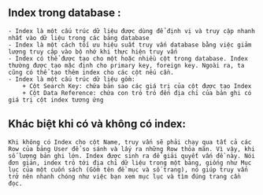 ## Index trong database : ##  
    - Index là một cấu trúc dữ liệu được dùng để định vị và truy cập nhanh nhất vào dữ liệu trong các bảng database
    - Index là một cách tối ưu hiệu suất truy vấn database bằng việc giảm lượng truy cập vào bộ nhớ khi thực hiện truy vấn
    - Index có thể được tạo cho một hoặc nhiều cột trong database. Index thường được tạo mặc định cho primary key, foreign key. Ngoài ra, ta cũng có thể tạo thêm index cho các cột nếu cần.
    - Index là một cấu trúc dữ liệu gồm:
        + Cột Search Key: chứa bản sao các giá trị của cột được tạo Index
        + Cột Data Reference: chứa con trỏ trỏ đến địa chỉ của bản ghi có giá trị cột index tương ứng

## Khác biệt khi có và không có index: ##  

    Khi không có Index cho cột Name, truy vấn sẽ phải chạy qua tất cả các Row của bảng User để so sánh và lấy ra những Row thỏa mãn. Vì vậy, khi số lượng bản ghi lớn. Index được sinh ra để giải quyết vấn đề này. Nói đơn giản, index trỏ tới địa chỉ dữ liệu trong một bảng, giống như Mục lục của một cuốn sách (Gồm tên đề mục và số trang), nó giúp truy vấn trở nên nhanh chóng như việc bạn xem mục lục và tìm đúng trang cần đọc.